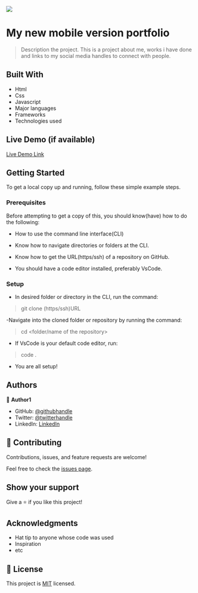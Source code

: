 ![](https://img.shields.io/badge/Microverse-blueviolet)

# My new mobile version portfolio

> Description the project.
This is a project about me, works i have done and links to my social media handles to connect with people. 

## Built With
- Html
- Css
- Javascript
- Major languages
- Frameworks
- Technologies used

## Live Demo (if available)

[Live Demo Link](https://livedemo.com)


## Getting Started

To get a local copy up and running, follow these simple example steps.

### Prerequisites
Before attempting to get a copy of this, you should know(have) how to do the following:

- How to use the command line interface(CLI)

- Know how to navigate directories or folders at the CLI.

- Know how to get the URL(https/ssh) of a repository on GitHub.

- You should have a code editor installed, preferably VsCode.

### Setup

- In desired folder or directory in the CLI, run the command:

> git clone (https/ssh)URL

-Navigate into the cloned folder or repository by running the command:

> cd <folder/name of the repository>

- If VsCode is your default code editor, run:

> code .

- You are all setup!


## Authors

👤 **Author1**

- GitHub: [@githubhandle](https://github.com/lawrahkonwea)
- Twitter: [@twitterhandle](https://twitter.com/lawrah_xo)
- LinkedIn: [LinkedIn](https://linkedin.com/in/laurakonwea)


## 🤝 Contributing

Contributions, issues, and feature requests are welcome!

Feel free to check the [issues page](../../issues/).

## Show your support

Give a ⭐️ if you like this project!

## Acknowledgments

- Hat tip to anyone whose code was used
- Inspiration
- etc

## 📝 License

This project is [MIT](./LICENSE) licensed.

